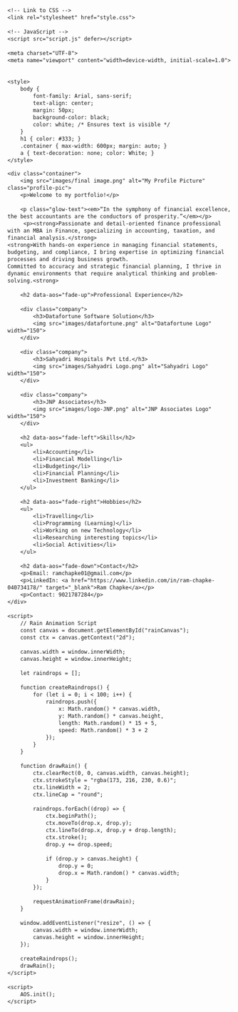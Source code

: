 
<html lang="en">
<head>
    <!-- AOS Library for Scroll Animations -->
    <link rel="stylesheet" href="https://cdnjs.cloudflare.com/ajax/libs/aos/2.3.4/aos.css">
    <script src="https://cdnjs.cloudflare.com/ajax/libs/aos/2.3.4/aos.js"></script>

    <!-- Link to CSS -->
    <link rel="stylesheet" href="style.css">

    <!-- JavaScript -->
    <script src="script.js" defer></script>

    <meta charset="UTF-8">
    <meta name="viewport" content="width=device-width, initial-scale=1.0">
    

    <style>
        body {
            font-family: Arial, sans-serif;
            text-align: center;
            margin: 50px;
            background-color: black;
            color: white; /* Ensures text is visible */
        }
        h1 { color: #333; }
        .container { max-width: 600px; margin: auto; }
        a { text-decoration: none; color: White; }
    </style>
</head>
<body>
    <canvas id="rainCanvas"></canvas>

    <div class="container">
        <img src="images/final image.png" alt="My Profile Picture" class="profile-pic">
        <p>Welcome to my portfolio!</p>

        <p class="glow-text"><em>“In the symphony of financial excellence, the best accountants are the conductors of prosperity.”</em></p>
         <p><strong>Passionate and detail-oriented finance professional with an MBA in Finance, specializing in accounting, taxation, and financial analysis.</strong>  
    <strong>With hands-on experience in managing financial statements, budgeting, and compliance, I bring expertise in optimizing financial processes and driving business growth.  
    Committed to accuracy and strategic financial planning, I thrive in dynamic environments that require analytical thinking and problem-solving.<strong>

        <h2 data-aos="fade-up">Professional Experience</h2>
        
        <div class="company">
            <h3>Datafortune Software Solution</h3>
            <img src="images/datafortune.png" alt="Datafortune Logo" width="150">
        </div>

        <div class="company">
            <h3>Sahyadri Hospitals Pvt Ltd.</h3>
            <img src="images/Sahyadri Logo.png" alt="Sahyadri Logo" width="150">
        </div>

        <div class="company">
            <h3>JNP Associates</h3>
            <img src="images/logo-JNP.png" alt="JNP Associates Logo" width="150">
        </div>

        <h2 data-aos="fade-left">Skills</h2>
        <ul>
            <li>Accounting</li>
            <li>Financial Modelling</li>
            <li>Budgeting</li>
            <li>Financial Planning</li>
            <li>Investment Banking</li>
        </ul>

        <h2 data-aos="fade-right">Hobbies</h2>
        <ul>
            <li>Travelling</li>
            <li>Programming (Learning)</li>
            <li>Working on new Technology</li>
            <li>Researching interesting topics</li>
            <li>Social Activities</li>
        </ul>

        <h2 data-aos="fade-down">Contact</h2>
        <p>Email: ramchapke01@gmail.com</p>
        <p>LinkedIn: <a href="https://www.linkedin.com/in/ram-chapke-040734178/" target="_blank">Ram Chapke</a></p>
        <p>Contact: 9021787284</p>
    </div>

    <script>
        // Rain Animation Script
        const canvas = document.getElementById("rainCanvas");
        const ctx = canvas.getContext("2d");

        canvas.width = window.innerWidth;
        canvas.height = window.innerHeight;

        let raindrops = [];

        function createRaindrops() {
            for (let i = 0; i < 100; i++) {
                raindrops.push({
                    x: Math.random() * canvas.width,
                    y: Math.random() * canvas.height,
                    length: Math.random() * 15 + 5,
                    speed: Math.random() * 3 + 2
                });
            }
        }

        function drawRain() {
            ctx.clearRect(0, 0, canvas.width, canvas.height);
            ctx.strokeStyle = "rgba(173, 216, 230, 0.6)";
            ctx.lineWidth = 2;
            ctx.lineCap = "round";

            raindrops.forEach((drop) => {
                ctx.beginPath();
                ctx.moveTo(drop.x, drop.y);
                ctx.lineTo(drop.x, drop.y + drop.length);
                ctx.stroke();
                drop.y += drop.speed;

                if (drop.y > canvas.height) {
                    drop.y = 0;
                    drop.x = Math.random() * canvas.width;
                }
            });

            requestAnimationFrame(drawRain);
        }

        window.addEventListener("resize", () => {
            canvas.width = window.innerWidth;
            canvas.height = window.innerHeight;
        });

        createRaindrops();
        drawRain();
    </script>

    <script>
        AOS.init();
    </script>

</body>
</html>
